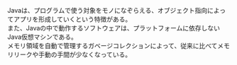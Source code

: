 Javaは、プログラムで使う対象をモノになぞらえる、オブジェクト指向によってアプリを形成していくという特徴がある。  
また、Javaの中で動作するソフトウェアは、プラットフォームに依存しないJava仮想マシンである。  
メモリ領域を自動で管理するガベージコレクションによって、従来に比べてメモリリークや手動の手間が少なくなっている。  